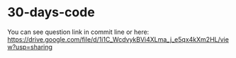 # 30-days-code
You can see question link in commit line
or here:
https://drive.google.com/file/d/1i1C_WcdvykBVi4XLma_j_e5qx4kXm2HL/view?usp=sharing
